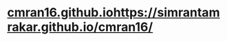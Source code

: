 # [cmran16.github.io](https://simrantamrakar.github.io/cmran16/)https://simrantamrakar.github.io/cmran16/
